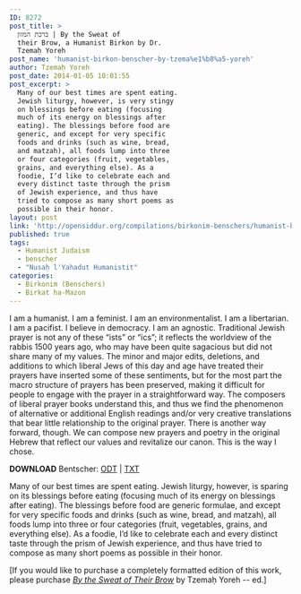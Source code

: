 ```yaml
---
ID: 8272
post_title: >
  ברכת המזון | By the Sweat of
  their Brow, a Humanist Birkon by Dr.
  Tzemaḥ Yoreh
post_name: 'humanist-birkon-benscher-by-tzema%e1%b8%a5-yoreh'
author: Tzemaḥ Yoreh
post_date: 2014-01-05 10:01:55
post_excerpt: >
  Many of our best times are spent eating.
  Jewish liturgy, however, is very stingy
  on blessings before eating (focusing
  much of its energy on blessings after
  eating). The blessings before food are
  generic, and except for very specific
  foods and drinks (such as wine, bread,
  and matzah), all foods lump into three
  or four categories (fruit, vegetables,
  grains, and everything else). As a
  foodie, I’d like to celebrate each and
  every distinct taste through the prism
  of Jewish experience, and thus have
  tried to compose as many short poems as
  possible in their honor.
layout: post
link: 'http://opensiddur.org/compilations/birkonim-benschers/humanist-birkon-benscher-by-tzema%e1%b8%a5-yoreh/'
published: true
tags:
  - Humanist Judaism
  - benscher
  - "Nusaḥ l'Yahadut Humanistit"
categories:
  - Birkonim (Benschers)
  - Birkat ha-Mazon
---
```

<div class="english">
I am a humanist. I am a feminist. I am an environmentalist. I am a libertarian. I am a pacifist. I believe in democracy. I am an agnostic. Traditional Jewish prayer is not any of these “ists” or “ics”; it reflects the worldview of the rabbis 1500 years ago, who may have been quite sagacious but did not share many of my values. The minor and major edits, deletions, and additions to which liberal Jews of this day and age have treated their prayers have inserted some of these sentiments, but for the most part the macro structure of prayers has been preserved, making it difficult for people to engage with the prayer in a straightforward way. The composers of liberal prayer books understand this, and thus we find the phenomenon of alternative or additional English readings and/or very creative translations that bear little relationship to the original prayer. There is another way forward, though. We can compose new prayers and poetry in the original Hebrew that reflect our values and revitalize our canon. This is the way I chose.

<strong>DOWNLOAD</strong> Bentscher: <a href="http://opensiddur.org/wp-content/uploads/2013/06/Tzemaḥ-Yoreh-Humanist-Bentcher.odt">ODT</a> | <a href="http://opensiddur.org/wp-content/uploads/2013/06/Tzemaḥ-Yoreh-Humanist-Bentcher.txt">TXT</a><strong>
</strong>

Many of our best times are spent eating. Jewish liturgy, however, is sparing on its blessings before eating (focusing much of its energy on blessings after eating). The blessings before food are generic formulae, and except for very specific foods and drinks (such as wine, bread, and matzah), all foods lump into three or four categories (fruit, vegetables, grains, and everything else). As a foodie, I’d like to celebrate each and every distinct taste through the prism of Jewish experience, and thus have tried to compose as many short poems as possible in their honor.

[If you would like to purchase a completely formatted edition of this work, please purchase <a href="http://www.amazon.com/Sweat-Their-Brow-Humanist-Prayer/dp/1484825993/"><em>By the Sweat of Their Brow</em></a> by Tzemaḥ Yoreh -- ed.]
</div>